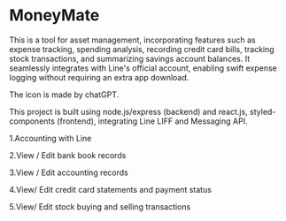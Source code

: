 # MoneyMate

This is a tool for asset management, incorporating features such as expense tracking, spending analysis, recording credit card bills, tracking stock transactions, and summarizing savings account balances. 
It seamlessly integrates with Line's official account, enabling swift expense logging without requiring an extra app download.


The icon is made by chatGPT.

This project is built using node.js/express (backend) and react.js, styled-components  (frontend), integrating Line LIFF and Messaging API.

1.Accounting with Line

2.View / Edit bank book records

3.View / Edit accounting records

4.View/ Edit credit card statements and payment status

5.View/ Edit stock buying and selling transactions

